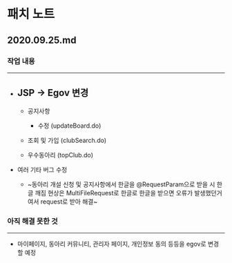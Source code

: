 # 패치 노트
## 2020.09.25.md
###  작업 내용
---
  
- JSP -> Egov 변경
  -
  
  - 공지사항
    - 수정 (updateBoard.do)
    
  - 조회 및 가입 (clubSearch.do)
  
  - 우수동아리 (topClub.do)
  
 - 여러 기타 버그 수정
   - ~동아리 개설 신청 및 공지사항에서 한글을 @RequestParam으로 받을 시
한글 깨짐 현상은 MultiFileRequest로 한글로 한글을 받으면 오류가 발생했던거여서
request로 받아 해결~
  
### 아직 해결 못한 것
---


-  마이페이지, 동아리 커뮤니티, 관리자 페이지, 개인정보 동의 등등을 egov로 변경 할 예정

